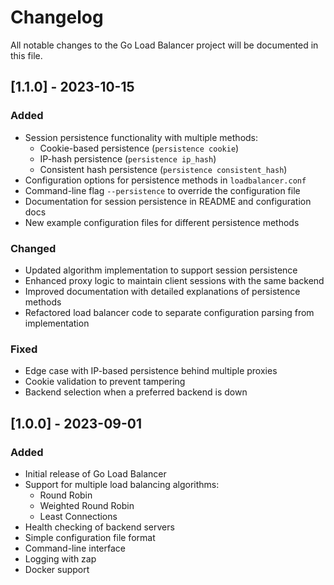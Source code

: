 # Changelog

All notable changes to the Go Load Balancer project will be documented in this file.

## [1.1.0] - 2023-10-15

### Added
- Session persistence functionality with multiple methods:
  - Cookie-based persistence (`persistence cookie`)
  - IP-hash persistence (`persistence ip_hash`)
  - Consistent hash persistence (`persistence consistent_hash`)
- Configuration options for persistence methods in `loadbalancer.conf`
- Command-line flag `--persistence` to override the configuration file
- Documentation for session persistence in README and configuration docs
- New example configuration files for different persistence methods

### Changed
- Updated algorithm implementation to support session persistence
- Enhanced proxy logic to maintain client sessions with the same backend
- Improved documentation with detailed explanations of persistence methods
- Refactored load balancer code to separate configuration parsing from implementation

### Fixed
- Edge case with IP-based persistence behind multiple proxies
- Cookie validation to prevent tampering
- Backend selection when a preferred backend is down

## [1.0.0] - 2023-09-01

### Added
- Initial release of Go Load Balancer
- Support for multiple load balancing algorithms:
  - Round Robin
  - Weighted Round Robin
  - Least Connections
- Health checking of backend servers
- Simple configuration file format
- Command-line interface
- Logging with zap
- Docker support 